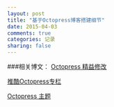 ```yaml
---
layout: post
title: "基于Octopress博客搭建细节"
date: 2015-04-03
comments: true
categories: 记录
sharing: false
---
```


###相关博文：
[Octopress 精益修改](http://shengmingzhiqing.com/blog/octopress-tutorials-toc.html)

[推酷Octopress专栏](http://www.tuicool.com/topics/10100085)

[Octopress 主题](https://github.com/imathis/octopress/wiki/3rd-Party-Octopress-Themes)